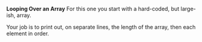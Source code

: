 <b>Looping Over an Array</b>
For this one you start with a hard-coded, but large-ish, array.

Your job is to print out, on separate lines, the length of the array, then each element in order.